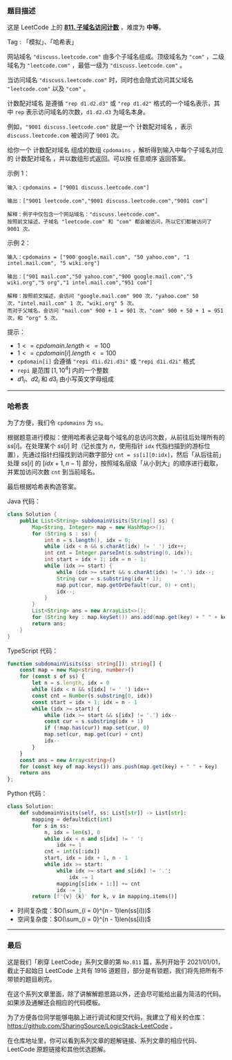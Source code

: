 ### 题目描述

这是 LeetCode 上的 **[811. 子域名访问计数](https://leetcode.cn/problems/subdomain-visit-count/solution/by-ac_oier-aex6/)** ，难度为 **中等**。

Tag : 「模拟」、「哈希表」



网站域名 `"discuss.leetcode.com"` 由多个子域名组成。顶级域名为 `"com"` ，二级域名为 `"leetcode.com"` ，最低一级为 `"discuss.leetcode.com"` 。

当访问域名 `"discuss.leetcode.com"` 时，同时也会隐式访问其父域名 `"leetcode.com"` 以及 `"com"` 。

计数配对域名 是遵循 `"rep d1.d2.d3"` 或 `"rep d1.d2"` 格式的一个域名表示，其中 `rep` 表示访问域名的次数，`d1.d2.d3` 为域名本身。

例如，`"9001 discuss.leetcode.com"` 就是一个 计数配对域名 ，表示 `discuss.leetcode.com` 被访问了 `9001` 次。

给你一个 计数配对域名 组成的数组 `cpdomains` ，解析得到输入中每个子域名对应的 计数配对域名 ，并以数组形式返回。可以按 任意顺序 返回答案。

示例 1：
```
输入：cpdomains = ["9001 discuss.leetcode.com"]

输出：["9001 leetcode.com","9001 discuss.leetcode.com","9001 com"]

解释：例子中仅包含一个网站域名："discuss.leetcode.com"。
按照前文描述，子域名 "leetcode.com" 和 "com" 都会被访问，所以它们都被访问了 9001 次。
```
示例 2：
```
输入：cpdomains = ["900 google.mail.com", "50 yahoo.com", "1 intel.mail.com", "5 wiki.org"]

输出：["901 mail.com","50 yahoo.com","900 google.mail.com","5 wiki.org","5 org","1 intel.mail.com","951 com"]

解释：按照前文描述，会访问 "google.mail.com" 900 次，"yahoo.com" 50 次，"intel.mail.com" 1 次，"wiki.org" 5 次。
而对于父域名，会访问 "mail.com" 900 + 1 = 901 次，"com" 900 + 50 + 1 = 951 次，和 "org" 5 次。
```

提示：
* $1 <= cpdomain.length <= 100$
* $1 <= cpdomain[i].length <= 100$
* `cpdomain[i]` 会遵循 `"repi d1i.d2i.d3i"` 或 `"repi d1i.d2i"` 格式
* `repi` 是范围 $[1, 10^4]$ 内的一个整数
* $d1_i$、$d2_i$ 和 $d3_i$ 由小写英文字母组成

---

### 哈希表

为了方便，我们令 `cpdomains` 为 `ss`。

根据题意进行模拟：使用哈希表记录每个域名的总访问次数，从前往后处理所有的 $ss[i]$。在处理某个 $ss[i]$ 时（记长度为 $n$，使用指针 `idx` 代指扫描到的游标位置），先通过指针扫描找到访问数字部分 `cnt = ss[i][0:idx]`，然后「从后往前」处理 $ss[i]$ 的 $[idx + 1, n - 1]$ 部分，按照域名层级「从小到大」的顺序进行截取，并累加访问次数 `cnt` 到当前域名。

最后根据哈希表构造答案。

Java 代码：
```Java
class Solution {
    public List<String> subdomainVisits(String[] ss) {
        Map<String, Integer> map = new HashMap<>();
        for (String s : ss) {
            int n = s.length(), idx = 0;
            while (idx < n && s.charAt(idx) != ' ') idx++;
            int cnt = Integer.parseInt(s.substring(0, idx));
            int start = idx + 1; idx = n - 1;
            while (idx >= start) {
                while (idx >= start && s.charAt(idx) != '.') idx--;
                String cur = s.substring(idx + 1);
                map.put(cur, map.getOrDefault(cur, 0) + cnt);
                idx--;
            }
        }
        List<String> ans = new ArrayList<>();
        for (String key : map.keySet()) ans.add(map.get(key) + " " + key);
        return ans;
    }
}
```
TypeScript 代码：
```TypeScript
function subdomainVisits(ss: string[]): string[] {
    const map = new Map<string, number>()
    for (const s of ss) {
        let n = s.length, idx = 0
        while (idx < n && s[idx] != ' ') idx++
        const cnt = Number(s.substring(0, idx))
        const start = idx + 1; idx = n - 1
        while (idx >= start) {
            while (idx >= start && s[idx] != '.') idx--
            const cur = s.substring(idx + 1)
            if (!map.has(cur)) map.set(cur, 0)
            map.set(cur, map.get(cur) + cnt)
            idx--
        }
    }
    const ans = new Array<string>()
    for (const key of map.keys()) ans.push(map.get(key) + " " + key)
    return ans
};
```
Python 代码：
```Python
class Solution:
    def subdomainVisits(self, ss: List[str]) -> List[str]:
        mapping = defaultdict(int)
        for s in ss:
            n, idx = len(s), 0
            while idx < n and s[idx] != ' ':
                idx += 1
            cnt = int(s[:idx])
            start, idx = idx + 1, n - 1
            while idx >= start:
                while idx >= start and s[idx] != '.':
                    idx -= 1
                mapping[s[idx + 1:]] += cnt
                idx -= 1
        return [f'{v} {k}' for k, v in mapping.items()]
```
* 时间复杂度：$O(\sum_{i = 0}^{n - 1}len(ss[i]))$
* 空间复杂度：$O(\sum_{i = 0}^{n - 1}len(ss[i]))$

---

### 最后

这是我们「刷穿 LeetCode」系列文章的第 `No.811` 篇，系列开始于 2021/01/01，截止于起始日 LeetCode 上共有 1916 道题目，部分是有锁题，我们将先把所有不带锁的题目刷完。

在这个系列文章里面，除了讲解解题思路以外，还会尽可能给出最为简洁的代码。如果涉及通解还会相应的代码模板。

为了方便各位同学能够电脑上进行调试和提交代码，我建立了相关的仓库：https://github.com/SharingSource/LogicStack-LeetCode 。

在仓库地址里，你可以看到系列文章的题解链接、系列文章的相应代码、LeetCode 原题链接和其他优选题解。

